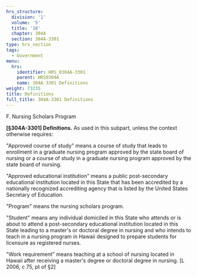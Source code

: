 ```yaml
---
hrs_structure:
  division: '1'
  volume: '5'
  title: '18'
  chapter: 304A
  section: 304A-3301
type: hrs_section
tags:
  - Government
menu:
  hrs:
    identifier: HRS_0304A-3301
    parent: HRS0304A
    name: 304A-3301 Definitions
weight: 73235
title: Definitions
full_title: 304A-3301 Definitions
---
```

F. Nursing Scholars Program

**[§304A-3301] Definitions.** As used in this subpart, unless the context otherwise requires:

"Approved course of study" means a course of study that leads to enrollment in a graduate nursing program approved by the state board of nursing or a course of study in a graduate nursing program approved by the state board of nursing.

"Approved educational institution" means a public post-secondary educational institution located in this State that has been accredited by a nationally recognized accrediting agency that is listed by the United States Secretary of Education.

"Program" means the nursing scholars program.

"Student" means any individual domiciled in this State who attends or is about to attend a post-secondary educational institution located in this State leading to a master's or doctoral degree in nursing and who intends to teach in a nursing program in Hawaii designed to prepare students for licensure as registered nurses.

"Work requirement" means teaching at a school of nursing located in Hawaii after receiving a master's degree or doctoral degree in nursing. [L 2006, c 75, pt of §2]